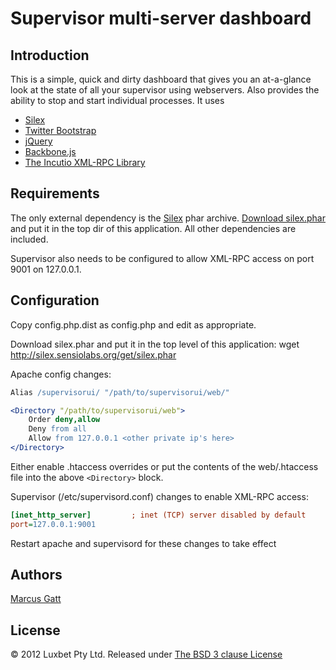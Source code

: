 Supervisor multi-server dashboard
=================================

Introduction
------------
This is a simple, quick and dirty dashboard that gives you an at-a-glance look at the state of all your supervisor using webservers. Also provides the ability to stop and start individual processes. It uses
 
  * [Silex](http://silex.sensiolabs.org/)
  * [Twitter Bootstrap](http://twitter.github.com/bootstrap/)
  * [jQuery](http://jquery.com/)
  * [Backbone.js](http://documentcloud.github.com/backbone/)
  * [The Incutio XML-RPC Library](http://scripts.incutio.com/xmlrpc/)

Requirements
------------
The only external dependency is the [Silex](http://silex.sensiolabs.org/) phar archive.
[Download silex.phar](http://silex.sensiolabs.org/get/silex.phar) and put it in the top dir of this application. All other dependencies are included.

Supervisor also needs to be configured to allow XML-RPC access on port 9001 on 127.0.0.1.

Configuration
-------------
Copy config.php.dist as config.php and edit as appropriate.

Download silex.phar and put it in the top level of this application:
wget http://silex.sensiolabs.org/get/silex.phar

Apache config changes:

```apache
Alias /supervisorui/ "/path/to/supervisorui/web/"

<Directory "/path/to/supervisorui/web">
	Order deny,allow
	Deny from all
	Allow from 127.0.0.1 <other private ip's here>
</Directory>
```

Either enable .htaccess overrides or put the contents of the web/.htaccess file into the above `<Directory>` block.

Supervisor (/etc/supervisord.conf) changes to enable XML-RPC access:

```ini
[inet_http_server]         ; inet (TCP) server disabled by default
port=127.0.0.1:9001
```

Restart apache and supervisord for these changes to take effect


Authors
-------
[Marcus Gatt](https://github.com/mrgatt)

License
-------
© 2012 Luxbet Pty Ltd.
Released under [The BSD 3 clause License](http://www.opensource.org/licenses/BSD-3-Clause)